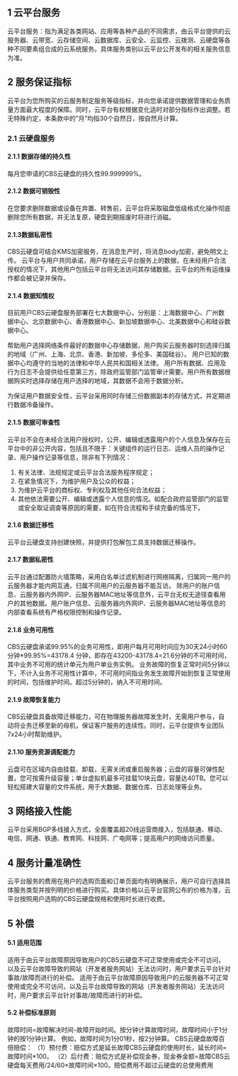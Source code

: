 ## 1 云平台服务

云平台服务：指为满足各类网站、应用等各种产品的不同需求，由云平台提供的云服务器、云带宽、云存储空间、云数据库、云安全、云监控、云拨测、云硬盘等各种不同要素组合成的云系统服务。具体服务类别以云平台公开发布的相关服务信息为准。

## 2 服务保证指标

云平台为您所购买的云服务制定服务等级指标，并向您承诺提供数据管理和业务质量方面最大程度的保障。同时，云平台有权根据变化适时对部分指标作出调整。若无特殊约定，本条款中的“月”均指30个自然日，按自然月计算。

### 2.1 云硬盘服务

#### 2.1.1 数据存储的持久性

每月您申请的CBS云硬盘的持久性99.999999%。

#### 2.1.2 数据可销毁性

在您要求删除数据或设备在弃置、转售前，云平台将采取磁盘低级格式化操作彻底删除您所有数据，并无法复原，硬盘到期报废时将进行消磁。


#### 2.1.3数据私密性

CBS云硬盘可结合KMS加密服务，在消息生产时，将消息body加密，避免明文上传。
云平台与用户共同承诺，用户存储在云平台服务上的数据，在未经用户合法授权的情况下，其他用户包括云平台将无法访问其存储数据。云平台的所有运维操作都会被记录并保存。

#### 2.1.4 数据知情权

目前用户CBS云硬盘服务部署在七大数据中心，分别是：上海数据中心、广州数据中心、北京数据中心、香港数据中心、新加坡数据中心、北美数据中心和硅谷数据中心。

帮助用户选择网络条件最好的数据中心存储数据，用户购买云服务器时刻选择归属的地域（广州、上海、北京、香港、新加坡、多伦多、美国硅谷）。
用户已知的数据中心均遵守的当地的法律和中华人民共和国相关法律。
用户所有数据、应用及行为日志不会提供给任意第三方，除政府监管部门监管审计需要。用户所有数据根据购买时选择存储在用户选择的地域，其数据不会用于数据分析。

为保证用户数据安全性，云平台采用同时存储三份数据副本的存储方式，并定期进行数据冷备操作。

#### 2.1.5 数据可审查性

云平台不会在未经合法用户授权时，公开、编辑或透露用户的个人信息及保存在云平台中的非公开内容，包括且不限于：关键组件的运行日志、运维人员的操作记录、用户操作记录等信息，除非有下列情况：

1.	有关法律、法规规定或云平台合法服务程序规定； 　　
2.	在紧急情况下，为维护用户及公众的权益；　　
3.	为维护云平台的商标权、专利权及其他任何合法权益；　　
4.	其他依法需要公开、编辑或透露个人信息的情况。如配合政府监管部门的监管或安全取证调查等原因的需要，如在符合流程和手续完备的情况下。

#### 2.1.6 数据迁移性

云平台云硬盘支持创建快照，并提供打包解包工具支持数据迁移操作。

#### 2.1.7 数据私密性

云平台通过配置防火墙策略，采用白名单过滤机制进行网络隔离，归属同一用户的云服务器才能内网互通，归属不同用户的云服务器不能互访。
除用户的账户信息、云服务器内外网IP、云服务器MAC地址等信息外，云平台无权无途径查看用户的其他数据。用户账户信息、云服务器内外网IP、云服务器MAC地址等信息的内部查看系统有严格权限控制和操作记录。

#### 2.1.8 业务可用性

CBS云硬盘承诺99.95%的业务可用性，即用户每月可用时间应为30天24小时60分钟*99.95%=43178.4 分钟，即存在43200-43178.4=21.6分钟的不可用时间，其中业务不可用的统计单元为用户单业务实例。
业务故障的恢复正常时间5分钟以下，不计入业务不可用性计算中，不可用时间指业务发生故障开始到恢复正常使用的时间，包括维护时间。超过5分钟的，纳入不可用时间。

#### 2.1.9 故障恢复能力

CBS云硬盘具备故障迁移能力，可在物理服务器故障发生时，无需用户参与，自动将业务迁移至新的母机，保证客户服务的连续性。同时，云平台提供专业团队7x24小时帮助维护。

#### 2.1.10 服务资源调配能力

云盘可在区域内自由挂载、卸载，无需关闭或重启服务器；云盘的容量可弹性配置，您可按需升级容量；单台虚拟机最多可挂载10块云盘，容量达40TB。您可以轻松搭建大容量的文件系统，用于大数据、数据仓库、日志处理等业务。

## 3 网络接入性能

云平台采用BGP多线接入方式，全面覆盖超20线运营商接入，包括联通、移动、电信、网通、铁通、教育网、科技网、广电网等；提高用户的网络访问质量。

## 4 服务计量准确性

云平台服务的费用在用户的选购页面和订单页面均有明确展示，用户可自行选择具体服务类型并按列明的价格进行购买。具体价格以云平台官网公布的价格为准，云平台按照用户选购的CBS云硬盘规格和使用时长进行收费。

## 5 补偿

#### 5.1 适用范围

适用于由云平台故障原因导致用户的CBS云硬盘不可正常使用或完全不可访问，以及云平台故障导致的网站（开发者服务网站）无法访问时，用户要求云平台针对事故/故障而进行的补偿。
适用于由云平台故障原因导致用户的云服务器不可正常使用或完全不可访问，以及云平台故障导致的网站（开发者服务网站）无法访问时，用户要求云平台针对事故/故障而进行的补偿。

#### 5.2 补偿标准原则

故障时间=故障解决时间-故障开始时间。按分钟计算故障时间，故障时间小于1分钟的按1分钟计算。
例如，故障时间为1分01秒，按2分钟算。
CBS云硬盘故障百倍赔偿：
（1）预付费：赔偿方式是延长故障CBS云硬盘的使用时长，延长时间=故障时间*100。
（2）后付费：赔偿方式是补偿现金券，现金券金额=故障CBS云硬盘每天费用/24/60×故障时间×100。赔偿费用不超过云硬盘的总使用费用
